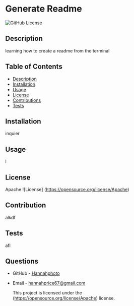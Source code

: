 # Generate Readme
  ![GitHub License](https://img.shields.io/badge/Apache-green)
    

  ## Description
  learning how to create a readme from the terminal

  ## Table of Contents
  * [Description](#description)
  * [Installation](#installation)
  * [Usage](#usage)
  * [License](#License)
  * [Contributions](#Contribution)
  * [Tests](#tests)
  
  ## Installation
  inquier

  ## Usage
  l

  ## License
  Apache
  ![License] (https://opensource.org/license/Apache)

  ## Contribution
  alkdf

  ## Tests
  afl

  ## Questions
  * GitHub - [Hannahphoto](https://github.com/Hannahphoto)
  * Email - hannahprice67@gmail.com
  
    This project is licensed under the (https://opensource.org/license/Apache) license.
  